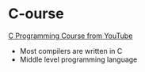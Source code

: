 # C-ourse
[C Programming Course from YouTube](https://www.youtube.com/watch?v=87SH2Cn0s9A&list=LL&index=7&)

- Most compilers are written in C
- Middle level programming language
